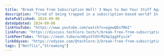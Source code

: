 ```yaml
---
title: "Break Free From Subscription Hell! 3 Ways to Own Your Stuff Again"
description: "Tired of being trapped in a subscription-based world? In this video we explore what makes a good vs bad subscription, how to save money, reclaim control of your digital life, push towards financial freedom, and use services that better respect you! Learn about the benefits of free and open-source software and how to vote with your wallet to create a more empowering digital future that you believe in. "
datePublished: 2024-09-06
dateUpdated: 2024-09-06
linkYouTube: "https://www.youtube.com/watch?v=agewQEn7MmI"
linkForum: "https://discuss.techlore.tech/t/break-free-from-subscription-hell-3-ways-to-own-your-stuff-again/9880"
linkPeerTube: "https://neat.tube/w/mDys5fdVrM24p1ggXFyick"
linkOdysee: "https://odysee.com/@techlore:3/break-free-from-subscription-hell!-3:9"
tags: ["Netflix","Streaming"]
---
```

